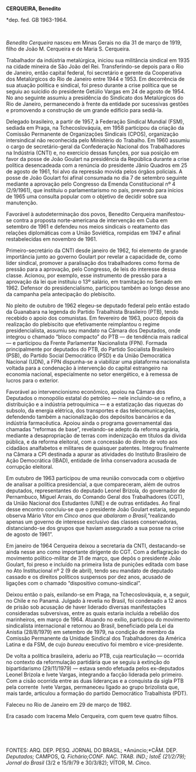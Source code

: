 **CERQUEIRA, Benedito**

\*dep. fed. GB 1963-1964.

 

*Benedito Cerqueira* nasceu em Minas Gerais no dia 31 de março de 1919,
filho de João M. Cerqueira e de Maria S. Cerqueira.

Trabalhador da indústria metalúrgica, iniciou sua militância sindical em
1935 na cidade mineira de São João del Rei. Transferindo-se depois para
o Rio de Janeiro, então capital federal, foi secretário e gerente da
Cooperativa dos Metalúrgicos do Rio de Janeiro entre 1944 e 1953. Em
decorrência de sua atuação política e sindical, foi preso durante a
crise política que se seguiu ao suicídio do presidente Getúlio Vargas em
24 de agosto de 1954. No ano seguinte assumiu a presidência do Sindicato
dos Metalúrgicos do Rio de Janeiro, permanecendo à frente da entidade
por sucessivas gestões e promovendo a construção de um grande edifício
para sediá-la.

Delegado brasileiro, a partir de 1957, à Federação Sindical Mundial
(FSM), sediada em Praga, na Tchecoslováquia, em 1958 participou da
criação da Comissão Permanente de Organizações Sindicais (CPOS),
organização intersindical não reconhecida pelo Ministério do Trabalho.
Em 1960 assumiu o cargo de secretário-geral da Confederação Nacional dos
Trabalhadores na Indústria (CNTI) e, no exercício dessas funções, por
sua posição em favor da posse de João Goulart na presidência da
República durante a crise política desencadeada com a renúncia do
presidente Jânio Quadros em 25 de agosto de 1961, foi alvo da repressão
movida pelos órgãos policiais. A posse de João Goulart foi afinal
consumada no dia 7 de setembro seguinte mediante a aprovação pelo
Congresso da Emenda Constitucional nº 4 (2/9/1961), que instituiu o
parlamentarismo no país, prevendo para inícios de 1965 uma consulta
popular com o objetivo de decidir sobre sua manutenção.

Favorável à autodeterminação dos povos, Benedito Cerqueira manifestou-se
contra a proposta norte-americana de intervenção em Cuba em setembro de
1961 e defendeu nos meios sindicais o reatamento das relações
diplomáticas com a União Soviética, rompidas em 1947 e afinal
restabelecidas em novembro de 1961.

Primeiro-secretário da CNTI desde janeiro de 1962, foi elemento de
grande importância junto ao governo Goulart por revelar a capacidade de,
como líder sindical, promover a paralisação dos trabalhadores como forma
de pressão para a aprovação, pelo Congresso, de leis do interesse dessa
classe. Acionou, por exemplo, esse instrumento de pressão para a
aprovação da lei que instituiu o 13º salário, em tramitação no Senado em
1962. Defensor do presidencialismo, participou também ao longo desse ano
da campanha pela antecipação do plebiscito.

No pleito de outubro de 1962 elegeu-se deputado federal pelo então
estado da Guanabara na legenda do Partido Trabalhista Brasileiro (PTB),
tendo recebido o apoio dos comunistas. Em fevereiro de 1963, pouco
depois da realização do plebiscito que efetivamente reimplantou o regime
presidencialista, assumiu seu mandato na Câmara dos Deputados, onde
integrou o chamado “bloco compacto” do PTB — de tendência mais radical —
e participou da Frente Parlamentar Nacionalista (FPN). Formada
principalmente por deputados do PTB, do Partido Socialista Brasileiro
(PSB), do Partido Social Democrático (PSD) e da União Democrática
Nacional (UDN), a FPN dispunha-se a viabilizar uma plataforma
nacionalista voltada para a condenação à intervenção do capital
estrangeiro na economia nacional, especialmente no setor energético, e à
remessa de lucros para o exterior.

Favorável ao intervencionismo econômico, apoiou na Câmara dos Deputados
o monopólio estatal do petróleo — nele incluindo-se o refino, a
distribuição e a indústria petroquímica — e a estatização das riquezas
do subsolo, da energia elétrica, dos transportes e das telecomunicações,
defendendo também a nacionalização dos depósitos bancários e da
indústria farmacêutica. Apoiou ainda o programa governamental das
chamadas “reformas de base”, revelando-se adepto da reforma agrária,
mediante a desapropriação de terras com indenização em títulos da dívida
pública, e da reforma eleitoral, com a concessão do direito de voto aos
cidadãos analfabetos e militares de quaisquer patentes. Integrou
finalmente na Câmara a CPI destinada a apurar as atividades do Instituto
Brasileiro de Ação Democrática (IBAD), entidade de linha conservadora
acusada de corrupção eleitoral.

Em outubro de 1963 participou de uma reunião convocada com o objetivo de
analisar a política presidencial, a que compareceram, além de outros
deputados, representantes do deputado Leonel Brizola, do governador de
Pernambuco, Miguel Arrais, do Comando Geral dos Trabalhadores (CGT), da
União Nacional dos Estudantes (UNE) e de outras entidades. Ao final
desse encontro concluiu-se que o presidente João Goulart estaria,
segundo observa Mário Vítor em *Cinco anos que abalaram o
Brasil,*“realizando apenas um governo de interesse exclusivo das classes
conservadoras, distanciando-se dos grupos que haviam assegurado a sua
posse na crise de agosto de 1961”.

Em janeiro de 1964 Cerqueira deixou a secretaria da CNTI, destacando-se
ainda nesse ano como importante dirigente do CGT. Com a deflagração do
movimento político-militar de 31 de março, que depôs o presidente João
Goulart, foi preso e incluído na primeira lista de punições editada com
base no Ato Institucional nº 2 (9 de abril), tendo seu mandato de
deputado cassado e os direitos políticos suspensos por dez anos, acusado
de ligações com o chamado “dispositivo comuno-sindical”.

Deixou então o país, exilando-se em Praga, na Tchecoslováquia, e, a
seguir, no Chile e no Panamá. Julgado à revelia no Brasil, foi condenado
a 12 anos de prisão sob acusação de haver liderado diversas
manifestações consideradas subversivas, entre as quais estaria incluída
a rebelião dos marinheiros, em março de 1964. Atuando no exílio,
participou do movimento sindicalista internacional e retornou ao Brasil,
beneficiado pela Lei da Anistia (28/8/1979) em setembro de 1979, na
condição de membro da Comissão Permanente da Unidade Sindical dos
Trabalhadores da América Latina e da FSM, de cujo *bureau* executivo foi
membro e vice-presidente.

De volta a política brasileira, aderiu ao PTB, cuja rearticulação —
ocorrida no contexto da reformulação partidária que se seguiu à extinção
do bipartidarismo (29/11/1979) — estava sendo efetuada pelos
ex-deputados Leonel Brizola e Ivete Vargas, integrando a facção liderada
pelo primeiro. Com a cisão ocorrida entre as duas lideranças e a
conquista da sigla PTB pela corrente  Ivete Vargas, permaneceu ligado ao
grupo brizolista que, mais tarde, articulou a formação do partido
Democrático Trabalhista (PDT).

Faleceu no Rio de Janeiro em 29 de março de 1982.

Era casado com Iracema Melo Cerqueira, com quem teve quatro filhos.

 

 

FONTES: ARQ. DEP. PESQ. JORNAL DO BRASIL; *Anúncio;*CÂM. DEP.
*Deputados;* CAMPOS, Q. *Fichário;*CONF. NAC. TRAB. IND*.; IstoÉ
(*21/2/79*); Jornal do Brasil* (3/2 e 15/9/79 e 30/3/82); VÍTOR, M.
*Cin*co.

 
